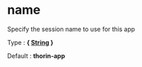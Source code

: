 # name

Specify the session name to use for this app

Type : **{ [String](http://php.net/manual/en/language.types.string.php) }**

Default : **thorin-app**